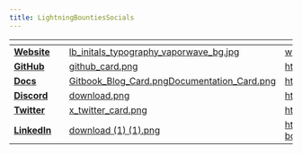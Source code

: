 ```yaml
---
title: LightningBountiesSocials
---
```


<table data-view="cards"><thead><tr><th></th><th data-hidden data-type="content-ref"></th><th data-hidden data-card-cover data-type="files"></th><th data-hidden data-card-target data-type="content-ref"></th></tr></thead><tbody><tr><td><a href="https://www.lightningbounties.com"><strong>Website</strong></a></td><td></td><td><a href="../assets/lb_initals_typography_vaporwave_bg.jpg">lb_initals_typography_vaporwave_bg.jpg</a></td><td><a href="https://www.lightningbounties.com">www.lightningbounties.com</a></td></tr><tr><td><a href="https://github.com/Lightning-Bounties/"><strong>GitHub</strong></a></td><td></td><td><a href="../assets/github_card.png">github_card.png</a></td><td><a href="https://github.com/Lightning-Bounties/">https://github.com/Lightning-Bounties/</a></td></tr><tr><td><a href="https://docs.lightningbounties.com/docs"><strong>Docs</strong></a></td><td></td><td><a href="../assets/Gitbook_Blog_Card.png">Gitbook_Blog_Card.png</a><a href="../assets/Documentation_Card.png">Documentation_Card.png</a></td><td><a href="https://docs.lightningbounties.com/docs">https://docs.lightningbounties.com/docs</a></td></tr><tr><td><a href="https://discord.gg/zBxj4x4Cbq"><strong>Discord</strong> </a></td><td></td><td><a href="../assets/download.png">download.png</a></td><td><a href="https://discord.gg/zBxj4x4Cbq">https://discord.gg/zBxj4x4Cbq</a></td></tr><tr><td><a href="https://x.com/LBounties"><strong>Twitter</strong></a></td><td></td><td><a href="../assets/x_twitter_card.png">x_twitter_card.png</a></td><td><a href="https://x.com/LBounties">https://x.com/LBounties</a></td></tr><tr><td><a href="https://www.linkedin.com/company/lightning-bounties/"><strong>LinkedIn</strong> </a></td><td></td><td><a href="../assets/download (1) (1).png">download (1) (1).png</a></td><td><a href="https://www.linkedin.com/company/lightning-bounties/">https://www.linkedin.com/company/lightning-bounties/</a></td></tr></tbody></table>
